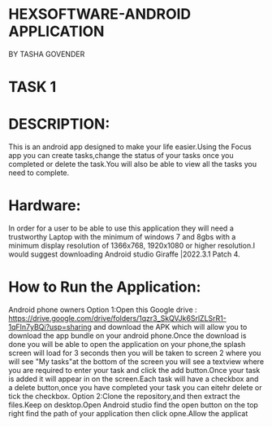 # HEXSOFTWARE-ANDROID APPLICATION 
BY TASHA GOVENDER 
# TASK 1
# DESCRIPTION:
This is an android app designed to make your life easier.Using the Focus app you can create tasks,change the status of your tasks once you completed or delete the task.You will also be able to view all the tasks you need to complete.

# Hardware:
In order for a user to be able to use this application they will need a trustworthy Laptop with the minimum of windows 7 and 8gbs with a minimum display resolution of 1366x768, 1920x1080 or higher resolution.I would suggest downloading Android studio Giraffe |2022.3.1 Patch 4.

# How to Run the Application:
Android phone owners
Option 1:Open this Google drive : https://drive.google.com/drive/folders/1qzr3_SkQVJk6SrlZLSrR1-1qFIn7yBQi?usp=sharing and download the APK which will allow you to download the app bundle on your android phone.Once the download is done you will be able to open the application on your phone,the splash screen will load for 3 seconds then you will be taken to screen 2 where you will see "My tasks"at the bottom of the screen you will see a textview where you are required to enter your task and click the add button.Once your task is added it will appear in on the screen.Each task will have a checkbox and a delete button,once you have completed your task you can eitehr delete or tick the checkbox.
Option 2:Clone the repository,and then extract the files.Keep on desktop.Open Android studio find the open button on the top right find the path of your application then click opne.Allow the applicat
